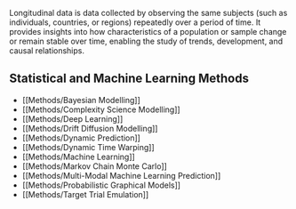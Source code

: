 Longitudinal data is data collected by observing the same subjects (such as individuals, countries, or regions) repeatedly over a period of time. It provides insights into how characteristics of a population or sample change or remain stable over time, enabling the study of trends, development, and causal relationships.

## Statistical and Machine Learning Methods

  - [[Methods/Bayesian Modelling]]
  - [[Methods/Complexity Science Modelling]]
  - [[Methods/Deep Learning]]
  - [[Methods/Drift Diffusion Modelling]]
  - [[Methods/Dynamic Prediction]]
  - [[Methods/Dynamic Time Warping]]
  - [[Methods/Machine Learning]]
  - [[Methods/Markov Chain Monte Carlo]]
  - [[Methods/Multi-Modal Machine Learning Prediction]]
  - [[Methods/Probabilistic Graphical Models]]
  - [[Methods/Target Trial Emulation]]


